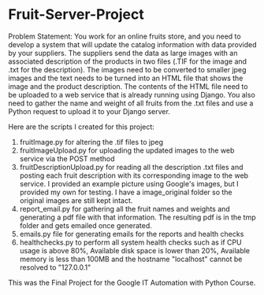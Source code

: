 # Fruit-Server-Project

Problem Statement:
You work for an online fruits store, and you need to develop a system that will update the catalog information with data provided by your suppliers. The suppliers send the data as large images with an associated description of the products in two files (.TIF for the image and .txt for the description). The images need to be converted to smaller jpeg images and the text needs to be turned into an HTML file that shows the image and the product description. The contents of the HTML file need to be uploaded to a web service that is already running using Django. You also need to gather the name and weight of all fruits from the .txt files and use a Python request to upload it to your Django server.

Here are the scripts I created for this project:
1) fruitImage.py for altering the .tif files to jpeg
2) fruitImageUpload.py for uploading the updated images to the web service via the POST method
3) fruitDescriptionUpload.py for reading all the description .txt files and posting each fruit description with its corresponding image to the web service. I provided an example picture using Google's images, but I provided my own for testing. I have a image_original folder so the original images are still kept intact.
4) report_email.py for gathering all the fruit names and weights and generating a pdf file with that information. The resulting pdf is in the tmp folder and gets emailed once generated.
5) emails.py file for generating emails for the reports and health checks
6) healthchecks.py to perform all system health checks such as if CPU usage is above 80%, Available disk space is lower than 20%, Available memory is less than 100MB and the hostname "localhost" cannot be resolved to "127.0.0.1"

This was the Final Project for the Google IT Automation with Python Course.
